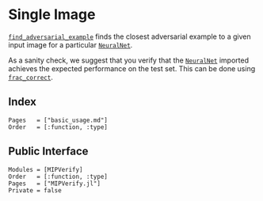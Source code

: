 # Single Image
[`find_adversarial_example`](@ref) finds the closest adversarial
example to a given input image for a particular [`NeuralNet`](@ref).

As a sanity check, we suggest that you verify that the [`NeuralNet`](@ref) 
imported achieves the expected performance on the test set. 
This can be done using [`frac_correct`](@ref).

## Index
```@index
Pages   = ["basic_usage.md"]
Order   = [:function, :type]
```

## Public Interface
```@autodocs
Modules = [MIPVerify]
Order   = [:function, :type]
Pages   = ["MIPVerify.jl"]
Private = false
```
